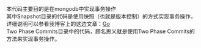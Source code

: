 本代码主要目的是在mongodb中实现事务操作   
其中Snapshot目录的代码是使用快照（也就是版本控制）的方式实现事务操作，详细说明可以参看我博客上的这边文章：[Go](http://cjyfff.sinaapp.com/blog/25/)   
Two Phase Commits目录中的代码，顾名思义就是使用Two Phase Commits的方法来实现事务操作。   